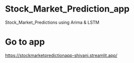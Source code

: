 # Stock_Market_Prediction_app
Stock_Market_Predictions using Arima &amp; LSTM
# Go to app 
https://stockmarketpredictionapp-shivani.streamlit.app/
